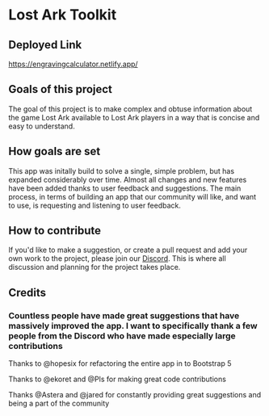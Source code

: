 # Lost Ark Toolkit

## Deployed Link

https://engravingcalculator.netlify.app/

## Goals of this project

The goal of this project is to make complex and obtuse information about the game Lost Ark available to Lost Ark players in a way that is concise and easy to understand.

## How goals are set

This app was initally build to solve a single, simple problem, but has expanded considerably over time. Almost all changes and new features have been added thanks to user feedback and suggestions. The main process, in terms of building an app that our community will like, and want to use, is requesting and listening to user feedback.

## How to contribute

If you'd like to make a suggestion, or create a pull request and add your own work to the project, please join our [Discord](https://discord.com/invite/x82dcfNcjw). This is where all discussion and planning for the project takes place.


## Credits

### Countless people have made great suggestions that have massively improved the app. I want to specifically thank a few people from the Discord who have made especially large contributions

Thanks to @hopesix for refactoring the entire app in to Bootstrap 5

Thanks to @ekoret and @Pls for making great code contributions

Thanks @Astera and @jared for constantly providing great suggestions and being a part of the community

